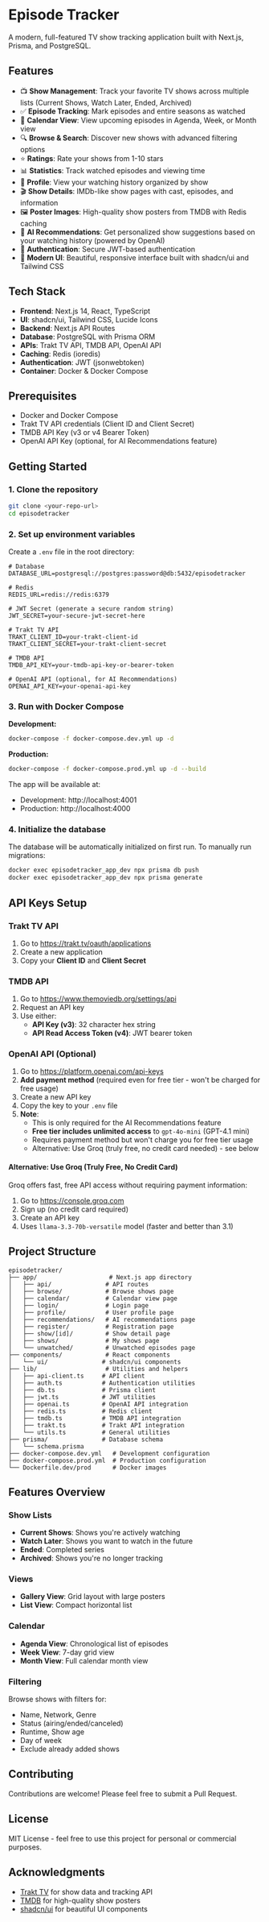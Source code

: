 # Episode Tracker

A modern, full-featured TV show tracking application built with Next.js, Prisma, and PostgreSQL.

## Features

- 📺 **Show Management**: Track your favorite TV shows across multiple lists (Current Shows, Watch Later, Ended, Archived)
- ✅ **Episode Tracking**: Mark episodes and entire seasons as watched
- 📅 **Calendar View**: View upcoming episodes in Agenda, Week, or Month view
- 🔍 **Browse & Search**: Discover new shows with advanced filtering options
- ⭐ **Ratings**: Rate your shows from 1-10 stars
- 📊 **Statistics**: Track watched episodes and viewing time
- 👤 **Profile**: View your watching history organized by show
- 🎬 **Show Details**: IMDb-like show pages with cast, episodes, and information
- 🖼️ **Poster Images**: High-quality show posters from TMDB with Redis caching
- 🤖 **AI Recommendations**: Get personalized show suggestions based on your watching history (powered by OpenAI)
- 🔐 **Authentication**: Secure JWT-based authentication
- 🎨 **Modern UI**: Beautiful, responsive interface built with shadcn/ui and Tailwind CSS

## Tech Stack

- **Frontend**: Next.js 14, React, TypeScript
- **UI**: shadcn/ui, Tailwind CSS, Lucide Icons
- **Backend**: Next.js API Routes
- **Database**: PostgreSQL with Prisma ORM
- **APIs**: Trakt TV API, TMDB API, OpenAI API
- **Caching**: Redis (ioredis)
- **Authentication**: JWT (jsonwebtoken)
- **Container**: Docker & Docker Compose

## Prerequisites

- Docker and Docker Compose
- Trakt TV API credentials (Client ID and Client Secret)
- TMDB API Key (v3 or v4 Bearer Token)
- OpenAI API Key (optional, for AI Recommendations feature)

## Getting Started

### 1. Clone the repository

```bash
git clone <your-repo-url>
cd episodetracker
```

### 2. Set up environment variables

Create a `.env` file in the root directory:

```env
# Database
DATABASE_URL=postgresql://postgres:password@db:5432/episodetracker

# Redis
REDIS_URL=redis://redis:6379

# JWT Secret (generate a secure random string)
JWT_SECRET=your-secure-jwt-secret-here

# Trakt TV API
TRAKT_CLIENT_ID=your-trakt-client-id
TRAKT_CLIENT_SECRET=your-trakt-client-secret

# TMDB API
TMDB_API_KEY=your-tmdb-api-key-or-bearer-token

# OpenAI API (optional, for AI Recommendations)
OPENAI_API_KEY=your-openai-api-key
```

### 3. Run with Docker Compose

**Development:**
```bash
docker-compose -f docker-compose.dev.yml up -d
```

**Production:**
```bash
docker-compose -f docker-compose.prod.yml up -d --build
```

The app will be available at:
- Development: http://localhost:4001
- Production: http://localhost:4000

### 4. Initialize the database

The database will be automatically initialized on first run. To manually run migrations:

```bash
docker exec episodetracker_app_dev npx prisma db push
docker exec episodetracker_app_dev npx prisma generate
```

## API Keys Setup

### Trakt TV API

1. Go to https://trakt.tv/oauth/applications
2. Create a new application
3. Copy your **Client ID** and **Client Secret**

### TMDB API

1. Go to https://www.themoviedb.org/settings/api
2. Request an API key
3. Use either:
   - **API Key (v3)**: 32 character hex string
   - **API Read Access Token (v4)**: JWT bearer token

### OpenAI API (Optional)

1. Go to https://platform.openai.com/api-keys
2. **Add payment method** (required even for free tier - won't be charged for free usage)
3. Create a new API key
4. Copy the key to your `.env` file
5. **Note**: 
   - This is only required for the AI Recommendations feature
   - **Free tier includes unlimited access** to `gpt-4o-mini` (GPT-4.1 mini)
   - Requires payment method but won't charge you for free tier usage
   - Alternative: Use Groq (truly free, no credit card needed) - see below

#### Alternative: Use Groq (Truly Free, No Credit Card)

Groq offers fast, free API access without requiring payment information:
1. Go to https://console.groq.com
2. Sign up (no credit card required)
3. Create an API key
4. Uses `llama-3.3-70b-versatile` model (faster and better than 3.1)

## Project Structure

```
episodetracker/
├── app/                    # Next.js app directory
│   ├── api/               # API routes
│   ├── browse/            # Browse shows page
│   ├── calendar/          # Calendar view page
│   ├── login/             # Login page
│   ├── profile/           # User profile page
│   ├── recommendations/   # AI recommendations page
│   ├── register/          # Registration page
│   ├── show/[id]/         # Show detail page
│   ├── shows/             # My shows page
│   └── unwatched/         # Unwatched episodes page
├── components/            # React components
│   └── ui/               # shadcn/ui components
├── lib/                   # Utilities and helpers
│   ├── api-client.ts     # API client
│   ├── auth.ts           # Authentication utilities
│   ├── db.ts             # Prisma client
│   ├── jwt.ts            # JWT utilities
│   ├── openai.ts         # OpenAI API integration
│   ├── redis.ts          # Redis client
│   ├── tmdb.ts           # TMDB API integration
│   ├── trakt.ts          # Trakt API integration
│   └── utils.ts          # General utilities
├── prisma/               # Database schema
│   └── schema.prisma
├── docker-compose.dev.yml   # Development configuration
├── docker-compose.prod.yml  # Production configuration
└── Dockerfile.dev/prod      # Docker images

```

## Features Overview

### Show Lists
- **Current Shows**: Shows you're actively watching
- **Watch Later**: Shows you want to watch in the future
- **Ended**: Completed series
- **Archived**: Shows you're no longer tracking

### Views
- **Gallery View**: Grid layout with large posters
- **List View**: Compact horizontal list

### Calendar
- **Agenda View**: Chronological list of episodes
- **Week View**: 7-day grid view
- **Month View**: Full calendar month view

### Filtering
Browse shows with filters for:
- Name, Network, Genre
- Status (airing/ended/canceled)
- Runtime, Show age
- Day of week
- Exclude already added shows

## Contributing

Contributions are welcome! Please feel free to submit a Pull Request.

## License

MIT License - feel free to use this project for personal or commercial purposes.

## Acknowledgments

- [Trakt TV](https://trakt.tv) for show data and tracking API
- [TMDB](https://www.themoviedb.org) for high-quality show posters
- [shadcn/ui](https://ui.shadcn.com) for beautiful UI components
